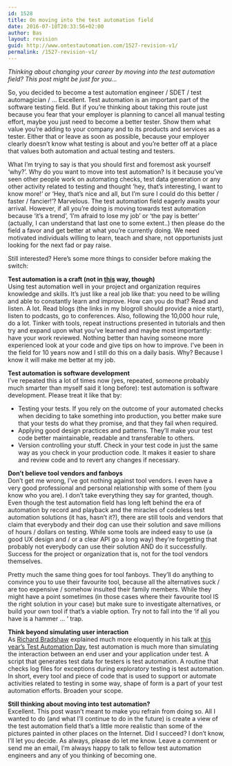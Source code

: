 ```yaml
---
id: 1528
title: On moving into the test automation field
date: 2016-07-10T20:33:56+02:00
author: Bas
layout: revision
guid: http://www.ontestautomation.com/1527-revision-v1/
permalink: /1527-revision-v1/
---
```

_Thinking about changing your career by moving into the test automation field? This post might be just for you&#8230;_

So, you decided to become a test automation engineer / SDET / test automagician / &#8230; Excellent. Test automation is an important part of the software testing field. But if you&#8217;re thinking about taking this route just because you fear that your employer is planning to cancel all manual testing effort, maybe you just need to become a better tester. Show them what value you&#8217;re adding to your company and to its products and services as a tester. Either that or leave as soon as possible, because your employer clearly doesn&#8217;t know what testing is about and you&#8217;re better off at a place that values both automation and actual testing and testers.

What I&#8217;m trying to say is that you should first and foremost ask yourself &#8216;why?&#8217;. Why do you want to move into test automation? Is it because you&#8217;ve seen other people work on automating checks, test data generation or any other activity related to testing and thought &#8216;hey, that&#8217;s interesting, I want to know more!&#8217; or &#8216;Hey, that&#8217;s nice and all, but I&#8217;m sure I could do this better / faster / fancier!&#8217;? Marvelous. The test automation field eagerly awaits your arrival. However, if all you&#8217;re doing is moving towards test automation because &#8216;it&#8217;s a trend&#8217;, &#8216;I&#8217;m afraid to lose my job&#8217; or &#8216;the pay is better&#8217; (actually, I can understand that last one to some extent..) then please do the field a favor and get better at what you&#8217;re currently doing. We need motivated individuals willing to learn, teach and share, not opportunists just looking for the next fad or pay raise.

Still interested? Here&#8217;s some more things to consider before making the switch:

**Test automation is a craft (not in <a href="http://www.imdb.com/title/tt0115963/" target="_blank">this</a> way, though)**  
Using test automation well in your project and organization requires knowledge and skills. It&#8217;s just like a real job like that: you need to be willing and able to constantly learn and improve. How can you do that? Read and listen. A lot. Read blogs (the links in my blogroll should provide a nice start), listen to podcasts, go to conferences. Also, following the 10,000 hour rule, do a lot. Tinker with tools, repeat instructions presented in tutorials and then try and expand upon what you&#8217;ve learned and maybe most importantly: have your work reviewed. Nothing better than having someone more experienced look at your code and give tips on how to improve. I&#8217;ve been in the field for 10 years now and I still do this on a daily basis. Why? Because I know it will make me better at my job.

**Test automation is software development**  
I&#8217;ve repeated this a lot of times now (yes, repeated, someone probably much smarter than myself said it long before): test automation is software development. Please treat it like that by:

  * Testing your tests. If you rely on the outcome of your automated checks when deciding to take something into production, you better make sure that your tests do what they promise, and that they fail when required.
  * Applying good design practices and patterns. They&#8217;ll make your test code better maintainable, readable and transferable to others.
  * Version controlling your stuff. Check in your test code in just the same way as you check in your production code. It makes it easier to share and review code and to revert any changes if necessary.

**Don&#8217;t believe tool vendors and fanboys**  
Don&#8217;t get me wrong, I&#8217;ve got nothing against tool vendors. I even have a very good professional and personal relationship with some of them (you know who you are). I don&#8217;t take everything they say for granted, though. Even though the test automation field has long left behind the era of automation by record and playback and the miracles of codeless test automation solutions (it has, hasn&#8217;t it?), there are still tools and vendors that claim that everybody and their dog can use their solution and save millions of hours / dollars on testing. While some tools are indeed easy to use (a good UX design and / or a clear API go a long way) they&#8217;re forgetting that probably not everybody can use their solution AND do it successfully. Success for the project or organization that is, not for the tool vendors themselves.

Pretty much the same thing goes for tool fanboys. They&#8217;ll do anything to convince you to use their favourite tool, because all the alternatives suck / are too expensive / somehow insulted their family members. While they might have a point sometimes (in those cases where their favourite tool IS the right solution in your case) but make sure to investigate alternatives, or build your own tool if that&#8217;s a viable option. Try not to fall into the &#8216;if all you have is a hammer &#8230; &#8216; trap.

**Think beyond simulating user interaction**  
As <a href="http://www.thefriendlytester.co.uk/" target="_blank">Richard Bradshaw</a> explained much more eloquently in his talk at <a href="http://www.ontestautomation.com/review-test-automation-day-2016/" target="_blank">this year&#8217;s Test Automation Day</a>, test automation is much more than simulating the interaction between an end user and your application under test. A script that generates test data for testers is test automation. A routine that checks log files for exceptions during exploratory testing is test automation. In short, every tool and piece of code that is used to support or automate activities related to testing in some way, shape of form is a part of your test automation efforts. Broaden your scope.

**Still thinking about moving into test automation?**  
Excellent. This post wasn&#8217;t meant to make you refrain from doing so. All I wanted to do (and what I&#8217;ll continue to do in the future) is create a view of the test automation field that&#8217;s a little more realistic than some of the pictures painted in other places on the Internet. Did I succeed? I don&#8217;t know, I&#8217;ll let you decide. As always, please do let me know. Leave a comment or send me an email, I&#8217;m always happy to talk to fellow test automation engineers and any of you thinking of becoming one.